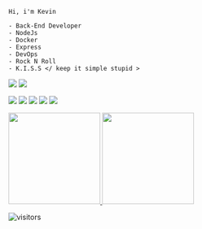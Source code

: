 
    Hi, i'm Kevin 
    
    - Back-End Developer
    - NodeJs 
    - Docker
    - Express
    - DevOps
    - Rock N Roll
    - K.I.S.S </ keep it simple stupid >


 [<img src = "https://img.shields.io/badge/Gmail-D14836?style=for-the-badge&logo=gmail&logoColor=white">](kevin.almeida1111.ka@gmail.com) [<img src="https://img.shields.io/badge/linkedin-%230077B5.svg?&style=for-the-badge&logo=linkedin&logoColor=white" />](https://www.linkedin.com/in/kevin-almeida-57258b1b4/)  

![](https://github-profile-summary-cards.vercel.app/api/cards/profile-details?username=The-Kevin&theme=dracula)
![](https://github-profile-summary-cards.vercel.app/api/cards/repos-per-language?username=The-Kevin&theme=dracula) 
![](https://github-profile-summary-cards.vercel.app/api/cards/most-commit-language?username=The-Kevin&theme=dracula) 
![](https://github-profile-summary-cards.vercel.app/api/cards/stats?username=The-Kevin&theme=dracula) 
![](https://github-profile-summary-cards.vercel.app/api/cards/productive-time?username=The-Kevin&theme=dracula)

<p align="left">
<a href="https://github.com/loressl">
  <img height="180em" src="https://github-readme-stats.vercel.app/api?username=The-Kevin&show_icons=true&theme=dracula"/>
  <img height="180em" src="https://github-readme-stats.vercel.app/api/top-langs/?username=The-Kevin&layout=compact&theme=dracula"/>
</a>
</p>

<img src="https://visitor-badge.glitch.me/badge?page_id=The-Kevin" alt="visitors"/>

